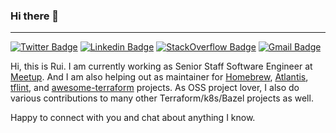 ### Hi there 👋
---

[![Twitter Badge](https://img.shields.io/badge/-@chenrui-1ca0f1?style=flat-square&labelColor=1ca0f1&logo=twitter&logoColor=white&link=https://twitter.com/chenrui)](https://twitter.com/chenrui)
[![Linkedin Badge](https://img.shields.io/badge/-chenrui333-blue?style=flat-square&logo=Linkedin&logoColor=white&link=https://www.linkedin.com/in/chenrui333/)](https://www.linkedin.com/in/chenrui333/)
[![StackOverflow Badge](https://img.shields.io/badge/-chenrui-FE7A16?style=flat-square&logo=Stack%20Overflow&logoColor=white&link=https://stackoverflow.com/users/791609/chenrui)](https://stackoverflow.com/users/791609/chenrui)
[![Gmail Badge](https://img.shields.io/badge/rui@chenrui.dev-c14438?style=flat&logo=Gmail&logoColor=white&link=mailto:rui@chenrui.dev)](mailto:rui@chenrui.dev)

Hi, this is Rui. I am currently working as Senior Staff Software Engineer at [Meetup](https://www.meetup.com/). 
And I am also helping out as maintainer for [Homebrew](https://github.com/Homebrew), [Atlantis](https://github.com/runatlantis/atlantis/), [tflint](https://github.com/terraform-linters/tflint), and [awesome-terraform](https://github.com/shuaibiyy/awesome-terraform) projects. 
As OSS project lover, I also do various contributions to many other Terraform/k8s/Bazel projects as well.

Happy to connect with you and chat about anything I know.
